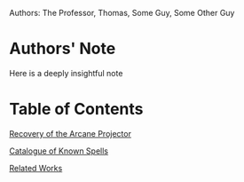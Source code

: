 Authors: The Professor, Thomas, Some Guy, Some Other Guy

# Authors' Note

Here is a deeply insightful note


# Table of Contents

[Recovery of the Arcane Projector]()

[Catalogue of Known Spells]()

[Related Works]()
